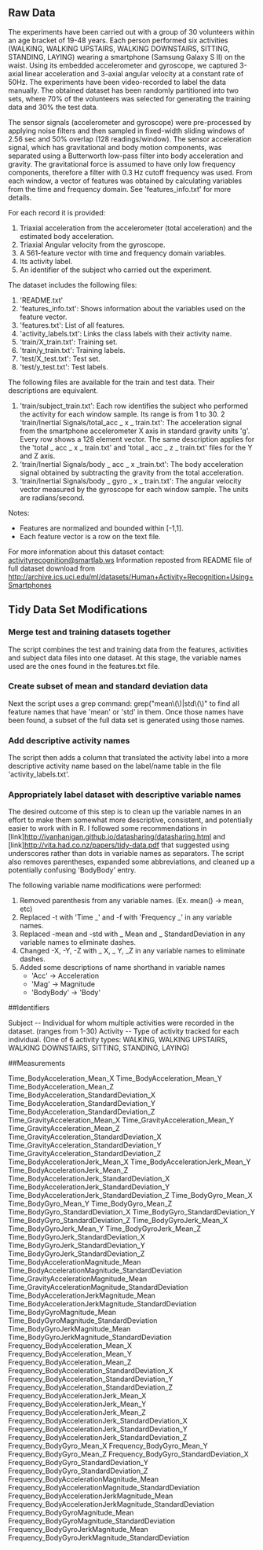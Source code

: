 ## Raw Data
The experiments have been carried out with a group of 30 volunteers within an age bracket of 19-48 years. Each person performed six activities (WALKING, WALKING UPSTAIRS, WALKING DOWNSTAIRS, SITTING, STANDING, LAYING) wearing a smartphone (Samsung Galaxy S II) on the waist. Using its embedded accelerometer and gyroscope, we captured 3-axial linear acceleration and 3-axial angular velocity at a constant rate of 50Hz. The experiments have been video-recorded to label the data manually. The obtained dataset has been randomly partitioned into two sets, where 70% of the volunteers was selected for generating the training data and 30% the test data.  

The sensor signals (accelerometer and gyroscope) were pre-processed by applying noise filters and then sampled in fixed-width sliding windows of 2.56 sec and 50% overlap (128 readings/window). The sensor acceleration signal, which has gravitational and body motion components, was separated using a Butterworth low-pass filter into body acceleration and gravity. The gravitational force is assumed to have only low frequency components, therefore a filter with 0.3 Hz cutoff frequency was used. From each window, a vector of features was obtained by calculating variables from the time and frequency domain. See 'features_info.txt' for more details.  

For each record it is provided:  

1. Triaxial acceleration from the accelerometer (total acceleration) and the estimated body acceleration.
2. Triaxial Angular velocity from the gyroscope. 
3. A 561-feature vector with time and frequency domain variables. 
4. Its activity label. 
5. An identifier of the subject who carried out the experiment.

The dataset includes the following files:  

1. 'README.txt'
2. 'features_info.txt': Shows information about the variables used on the feature vector.
3. 'features.txt': List of all features.
4. 'activity_labels.txt': Links the class labels with their activity name.
5. 'train/X_train.txt': Training set.
6. 'train/y_train.txt': Training labels.
7. 'test/X_test.txt': Test set.
8. 'test/y_test.txt': Test labels.

The following files are available for the train and test data. Their descriptions are equivalent. 

1. 'train/subject_train.txt': Each row identifies the subject who performed the activity for each window sample. Its range is from 1 to 30. 
2  'train/Inertial Signals/total_acc _ x _ train.txt': The acceleration signal from the smartphone accelerometer X axis in standard gravity units 'g'. Every row shows a 128 element vector. The same description applies for the 'total _ acc _ x _ train.txt' and 'total _ acc _ z _ train.txt' files for the Y and Z axis. 
3. 'train/Inertial Signals/body _ acc _ x _train.txt': The body acceleration signal obtained by subtracting the gravity from the total acceleration. 
4. 'train/Inertial Signals/body _ gyro _ x _ train.txt': The angular velocity vector measured by the gyroscope for each window sample. The units are radians/second. 

Notes: 

* Features are normalized and bounded within [-1,1].
* Each feature vector is a row on the text file.

For more information about this dataset contact: activityrecognition@smartlab.ws
Information reposted from README file of full dataset download from http://archive.ics.uci.edu/ml/datasets/Human+Activity+Recognition+Using+Smartphones

## Tidy Data Set Modifications

### Merge test and training datasets together
The script combines the test and training data from the features, activities and subject data files into one dataset.
At this stage, the variable names used are the ones found in the features.txt file.

### Create subset of mean and standard deviation data
Next the script uses a grep command: grep("mean\\(\\)|std\\(\\)" to find all feature names that have 'mean' or 'std' in them.
Once those names have been found, a subset of the full data set is generated using those names.

### Add descriptive activity names
The script then adds a column that translated the activity label into a more descriptive activity name based on the label/name table in the file 'activity_labels.txt'.  

### Appropriately label dataset with descriptive variable names
The desired outcome of this step is to clean up the variable names in an effort to make them somewhat more descriptive, consistent, and potentially easier to work with in R.  I followed some recommendations in [link]http://ivanhanigan.github.io/datasharing/datasharing.html and [link]http://vita.had.co.nz/papers/tidy-data.pdf that suggested using underscores rather than dots in variable names as separators.  The script also removes parentheses, expanded some abbreviations, and cleaned up a potentially confusing 'BodyBody' entry.

The following variable name modifications were performed:

1. Removed parenthesis from any variable names.  (Ex. mean() -> mean, etc)
2. Replaced -t with 'Time _' and -f with 'Frequency _' in any variable names.
3. Replaced -mean and -std with _ Mean and _ StandardDeviation in any variable names to eliminate dashes.
4. Changed -X, -Y, -Z with _ X, _ Y, _Z in any variable names to eliminate dashes.
5. Added some descriptions of name shorthand in variable names
    + 'Acc' -> Acceleration
    + 'Mag' -> Magnitude
    + 'BodyBody' -> 'Body'


##Identifiers

Subject  --  Individual for whom multiple activities were recorded in the dataset.  (ranges from 1-30)
Activity --  Type of activity tracked for each individual. (One of 6 activity types: WALKING, WALKING UPSTAIRS, WALKING DOWNSTAIRS, SITTING, STANDING, LAYING)

##Measurements

Time_BodyAcceleration_Mean_X
Time_BodyAcceleration_Mean_Y
Time_BodyAcceleration_Mean_Z
Time_BodyAcceleration_StandardDeviation_X
Time_BodyAcceleration_StandardDeviation_Y
Time_BodyAcceleration_StandardDeviation_Z
Time_GravityAcceleration_Mean_X
Time_GravityAcceleration_Mean_Y
Time_GravityAcceleration_Mean_Z
Time_GravityAcceleration_StandardDeviation_X
Time_GravityAcceleration_StandardDeviation_Y
Time_GravityAcceleration_StandardDeviation_Z
Time_BodyAccelerationJerk_Mean_X
Time_BodyAccelerationJerk_Mean_Y
Time_BodyAccelerationJerk_Mean_Z
Time_BodyAccelerationJerk_StandardDeviation_X
Time_BodyAccelerationJerk_StandardDeviation_Y
Time_BodyAccelerationJerk_StandardDeviation_Z
Time_BodyGyro_Mean_X
Time_BodyGyro_Mean_Y
Time_BodyGyro_Mean_Z
Time_BodyGyro_StandardDeviation_X
Time_BodyGyro_StandardDeviation_Y
Time_BodyGyro_StandardDeviation_Z
Time_BodyGyroJerk_Mean_X
Time_BodyGyroJerk_Mean_Y
Time_BodyGyroJerk_Mean_Z
Time_BodyGyroJerk_StandardDeviation_X
Time_BodyGyroJerk_StandardDeviation_Y
Time_BodyGyroJerk_StandardDeviation_Z
Time_BodyAccelerationMagnitude_Mean
Time_BodyAccelerationMagnitude_StandardDeviation
Time_GravityAccelerationMagnitude_Mean
Time_GravityAccelerationMagnitude_StandardDeviation
Time_BodyAccelerationJerkMagnitude_Mean
Time_BodyAccelerationJerkMagnitude_StandardDeviation
Time_BodyGyroMagnitude_Mean
Time_BodyGyroMagnitude_StandardDeviation
Time_BodyGyroJerkMagnitude_Mean
Time_BodyGyroJerkMagnitude_StandardDeviation
Frequency_BodyAcceleration_Mean_X
Frequency_BodyAcceleration_Mean_Y
Frequency_BodyAcceleration_Mean_Z
Frequency_BodyAcceleration_StandardDeviation_X
Frequency_BodyAcceleration_StandardDeviation_Y
Frequency_BodyAcceleration_StandardDeviation_Z
Frequency_BodyAccelerationJerk_Mean_X
Frequency_BodyAccelerationJerk_Mean_Y
Frequency_BodyAccelerationJerk_Mean_Z
Frequency_BodyAccelerationJerk_StandardDeviation_X
Frequency_BodyAccelerationJerk_StandardDeviation_Y
Frequency_BodyAccelerationJerk_StandardDeviation_Z
Frequency_BodyGyro_Mean_X
Frequency_BodyGyro_Mean_Y
Frequency_BodyGyro_Mean_Z
Frequency_BodyGyro_StandardDeviation_X
Frequency_BodyGyro_StandardDeviation_Y
Frequency_BodyGyro_StandardDeviation_Z
Frequency_BodyAccelerationMagnitude_Mean
Frequency_BodyAccelerationMagnitude_StandardDeviation
Frequency_BodyAccelerationJerkMagnitude_Mean
Frequency_BodyAccelerationJerkMagnitude_StandardDeviation
Frequency_BodyGyroMagnitude_Mean
Frequency_BodyGyroMagnitude_StandardDeviation
Frequency_BodyGyroJerkMagnitude_Mean
Frequency_BodyGyroJerkMagnitude_StandardDeviation

